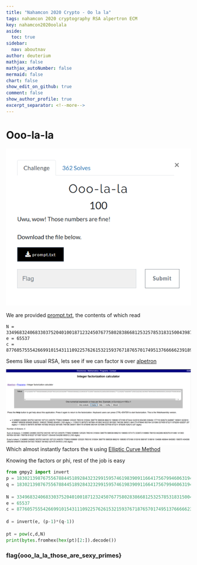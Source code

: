 ```yaml
---
title: "Nahamcon 2020 Crypto - Oo la la"
tags: nahamcon 2020 cryptography RSA alpertron ECM
key: nahamcon2020oolala
aside:
  toc: true
sidebar:
  nav: aboutnav
author: deuterium
mathjax: false
mathjax_autoNumber: false
mermaid: false
chart: false
show_edit_on_github: true
comment: false
show_author_profile: true
excerpt_separator: <!--more-->
---
```


# Ooo-la-la

![](Capture.PNG)

We are provided [prompt.txt](prompt.txt), the contents of which read
```
N = 3349683240683303752040100187123245076775802838668125325785318315004398778586538866210198083573169673444543518654385038484177110828274648967185831623610409867689938609495858551308025785883804091
e = 65537
c = 87760575554266991015431110922576261532159376718765701749513766666239189012106797683148334771446801021047078003121816710825033894805743112580942399985961509685534309879621205633997976721084983
```
Seems like usual RSA, lets see if we can factor `N` over [alpetron](https://www.alpertron.com.ar/ECM.HTM) 

![](alpetron.PNG)
Which almost instantly factors the `N` using [Elliptic Curve Method](https://en.wikipedia.org/wiki/Lenstra_elliptic-curve_factorization)  

Knowing the factors or phi, rest of the job is easy
```python
from gmpy2 import invert
p = 1830213987675567884451892843232991595746198390911664175679946063194531096037459873211879206428207
q = 1830213987675567884451892843232991595746198390911664175679946063194531096037459873211879206428213

N = 3349683240683303752040100187123245076775802838668125325785318315004398778586538866210198083573169673444543518654385038484177110828274648967185831623610409867689938609495858551308025785883804091
e = 65537
c = 87760575554266991015431110922576261532159376718765701749513766666239189012106797683148334771446801021047078003121816710825033894805743112580942399985961509685534309879621205633997976721084983

d = invert(e, (p-1)*(q-1))

pt = pow(c,d,N)
print(bytes.fromhex(hex(pt)[2:]).decode())
```

### flag{ooo_la_la_those_are_sexy_primes}
